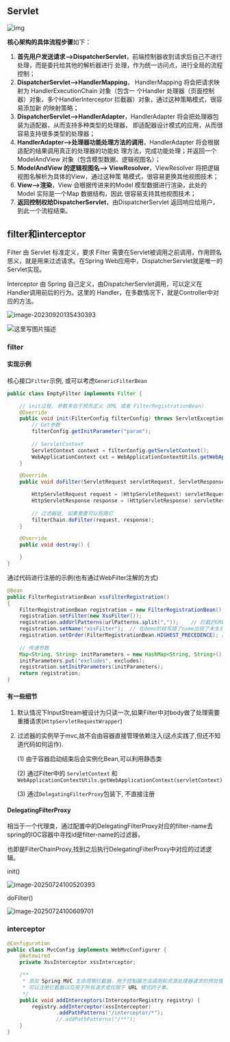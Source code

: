 ## Servlet

![img](https://cdn.jsdelivr.net/gh/wang-jie-2020/images/spring-springframework-mvc-8.png)

**核心架构的具体流程步骤**如下：

1. **首先用户发送请求——>DispatcherServlet**，前端控制器收到请求后自己不进行处理，而是委托给其他的解析器进行 处理，作为统一访问点，进行全局的流程控制；
2. **DispatcherServlet——>HandlerMapping**， HandlerMapping 将会把请求映射为 HandlerExecutionChain 对象（包含一 个Handler 处理器（页面控制器）对象、多个HandlerInterceptor 拦截器）对象，通过这种策略模式，很容易添加新 的映射策略；
3. **DispatcherServlet——>HandlerAdapter**，HandlerAdapter 将会把处理器包装为适配器，从而支持多种类型的处理器， 即适配器设计模式的应用，从而很容易支持很多类型的处理器；
4. **HandlerAdapter——>处理器功能处理方法的调用**，HandlerAdapter 将会根据适配的结果调用真正的处理器的功能处 理方法，完成功能处理；并返回一个ModelAndView 对象（包含模型数据、逻辑视图名）；
5. **ModelAndView 的逻辑视图名——> ViewResolver**，ViewResolver 将把逻辑视图名解析为具体的View，通过这种策 略模式，很容易更换其他视图技术；
6. **View——>渲染**，View 会根据传进来的Model 模型数据进行渲染，此处的Model 实际是一个Map 数据结构，因此 很容易支持其他视图技术；
7. **返回控制权给DispatcherServlet**，由DispatcherServlet 返回响应给用户，到此一个流程结束。

## filter和interceptor

Filter 由 Servlet 标准定义，要求 Filter 需要在Servlet被调用之前调用，作用顾名思义，就是用来过滤请求。在Spring Web应用中，DispatcherServlet就是唯一的Servlet实现。

Interceptor 由 Spring 自己定义，由DispatcherServlet调用，可以定义在Handler调用前后的行为。这里的 Handler，在多数情况下，就是Controller中对应的方法。

![image-20230920135430393](https://cdn.jsdelivr.net/gh/wang-jie-2020/images/image-20230920135430393.png)

![这里写图片描述](https://raw.gitcode.com/qq_36179938/images/raw/main/e85969bbe62a4906e5803225beb350d5.png)

### filter

#### 实现示例

核心接口`Filter`示例, 或可以考虑`GenericFilterBean`

```java
public class EmptyFilter implements Filter {

    // init过程, 参数来自于预先定义（XML 或者 FilterRegistrationBean）
    @Override
    public void init(FilterConfig filterConfig) throws ServletException {
		// Get参数
        filterConfig.getInitParameter("param");
		
        // ServletContext
        ServletContext context = filterConfig.getServletContext();
        WebApplicationContext cxt = WebApplicationContextUtils.getWebApplicationContext(context);
    }

    @Override
    public void doFilter(ServletRequest servletRequest, ServletResponse servletResponse, FilterChain filterChain) throws IOException, ServletException {

        HttpServletRequest request = (HttpServletRequest) servletRequest;
        HttpServletResponse response = (HttpServletResponse) servletResponse;
        
        // 过滤器链, 如果需要可以短路它
        filterChain.doFilter(request, response);
    }

    @Override
    public void destroy() {

    }
}
```

通过代码进行注册的示例(也有通过WebFilter注解的方式)

```java
@Bean
public FilterRegistrationBean xssFilterRegistration()
{
    FilterRegistrationBean registration = new FilterRegistrationBean();
    registration.setFilter(new XssFilter());
    registration.addUrlPatterns(urlPatterns.split(","));	// 拦截的URL
    registration.setName("xssFilter");	// 在demo阶段写错了name出现了未生效的情况
    registration.setOrder(FilterRegistrationBean.HIGHEST_PRECEDENCE); // 优先级,按优先级执行很ok,如何合理排序再整理
    
    // 传递参数
    Map<String, String> initParameters = new HashMap<String, String>();
    initParameters.put("excludes", excludes);
    registration.setInitParameters(initParameters);
    return registration;
}
```

#### 有一些细节

1. 默认情况下InputStream被设计为只读一次,如果Filter中对body做了处理需要重播请求(`HttpServletRequestWrapper`)

2. 过滤器的实例早于mvc,故不会由容器直接管理依赖注入(这点实践了,但还不知道代码如何运作).

   (1) 由于容器启动结束后会实例化Bean,可以利用静态类

   (2) 通过Filter中的 `ServletContext` 和 `WebApplicationContextUtils.getWebApplicationContext(servletContext)`

   (3) 通过`DelegatingFilterProxy`包装下, 不直接注册

#### DelegatingFilterProxy

相当于一个代理类，通过配置中的DelegatingFilterProxy对应的filter-name去spring的IOC容器中寻找id是filter-name的过滤器，

也即是FilterChainProxy,找到之后执行DelegatingFilterProxy中对应的过滤逻辑。

init()

![image-20250724100520393](https://raw.gitcode.com/qq_36179938/images/raw/main/image-20250724100520393.png)

doFilter()

![image-20250724100609701](https://raw.gitcode.com/qq_36179938/images/raw/main/image-20250724100609701.png)

### interceptor

```java
@Configuration
public class MvcConfig implements WebMvcConfigurer {
    @Autowired
    private XssInterceptor xssInterceptor;

    /**
     * 添加 Spring MVC 生命周期拦截器，用于控制器方法调用和资源处理器请求的预处理和后处理。
     * 可以注册拦截器以应用于所有请求或仅限于 URL 模式的子集。
     */
    public void addInterceptors(InterceptorRegistry registry) {
        registry.addInterceptor(xssInterceptor)
                .addPathPatterns("/interceptor/*");
                //.addPathPatterns("/**");
    }
}
```





